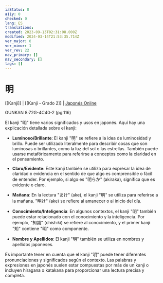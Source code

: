 ```yaml
---
iaStatus: 0
a11y: 0
checked: 0
lang: ES
translations: 
created: 2023-09-13T02:31:08.000Z
modified: 2024-03-14T21:53:35.714Z
ver_major: 0
ver_minor: 1
ver_rev: 22
nav_primary: []
nav_secondary: []
tags: []
---
```

# 明

[[Kanji]] |  [[Kanji - Grado 2]] | [Japonés Online](http://japonesonline.com/kanjis/busqueda/?s=%E6%98%8E&x=0&y=0)

GUNKAN 8·72G-4C40-2 (pg.116)

El kanji "明" tiene varios significados y usos en japonés. Aquí hay una explicación detallada sobre el kanji:

- **Luminoso/Brillante**: El kanji "明" se refiere a la idea de luminosidad y brillo. Puede ser utilizado literalmente para describir cosas que son luminosas o brillantes, como la luz del sol o las estrellas. También puede usarse metafóricamente para referirse a conceptos como la claridad en el pensamiento.
    
- **Claro/Evidente**: Este kanji también se utiliza para expresar la idea de claridad o evidencia en el sentido de que algo es comprensible o fácil de entender. Por ejemplo, si algo es "明らか" (akiraka), significa que es evidente o claro.
    
- **Mañana**: En la lectura "あけ" (ake), el kanji "明" se utiliza para referirse a la mañana. "明け" (ake) se refiere al amanecer o al inicio del día.
    
- **Conocimiento/Inteligencia**: En algunos contextos, el kanji "明" también puede estar relacionado con el conocimiento y la inteligencia. Por ejemplo, "知識" (chishiki) se refiere al conocimiento, y el primer kanji "知" contiene "明" como componente.
    
- **Nombre y Apellidos**: El kanji "明" también se utiliza en nombres y apellidos japoneses.
    

Es importante tener en cuenta que el kanji "明" puede tener diferentes pronunciaciones y significados según el contexto. Las palabras y expresiones en japonés suelen estar compuestas por más de un kanji o incluyen hiragana o katakana para proporcionar una lectura precisa y completa.